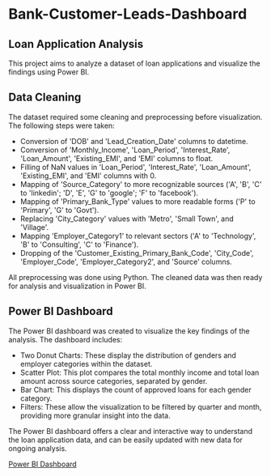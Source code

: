 # Bank-Customer-Leads-Dashboard
## Loan Application Analysis

This project aims to analyze a dataset of loan applications and visualize the findings using Power BI.

## Data Cleaning

The dataset required some cleaning and preprocessing before visualization. The following steps were taken:

- Conversion of 'DOB' and 'Lead_Creation_Date' columns to datetime.
- Conversion of 'Monthly_Income', 'Loan_Period', 'Interest_Rate', 'Loan_Amount', 'Existing_EMI', and 'EMI' columns to float.
- Filling of NaN values in 'Loan_Period', 'Interest_Rate', 'Loan_Amount', 'Existing_EMI', and 'EMI' columns with 0.
- Mapping of 'Source_Category' to more recognizable sources ('A', 'B', 'C' to 'linkedin'; 'D', 'E', 'G' to 'google'; 'F' to 'facebook').
- Mapping of 'Primary_Bank_Type' values to more readable forms ('P' to 'Primary', 'G' to 'Govt').
- Replacing 'City_Category' values with 'Metro', 'Small Town', and 'Village'.
- Mapping 'Employer_Category1' to relevant sectors ('A' to 'Technology', 'B' to 'Consulting', 'C' to 'Finance').
- Dropping of the 'Customer_Existing_Primary_Bank_Code', 'City_Code', 'Employer_Code', 'Employer_Category2', and 'Source' columns.

All preprocessing was done using Python. The cleaned data was then ready for analysis and visualization in Power BI.

## Power BI Dashboard

The Power BI dashboard was created to visualize the key findings of the analysis. The dashboard includes:

- Two Donut Charts: These display the distribution of genders and employer categories within the dataset.
- Scatter Plot: This plot compares the total monthly income and total loan amount across source categories, separated by gender.
- Bar Chart: This displays the count of approved loans for each gender category.
- Filters: These allow the visualization to be filtered by quarter and month, providing more granular insight into the data.

The Power BI dashboard offers a clear and interactive way to understand the loan application data, and can be easily updated with new data for ongoing analysis.

[Power BI Dashboard](Pdf/LeadsDashBoard.pdf)

